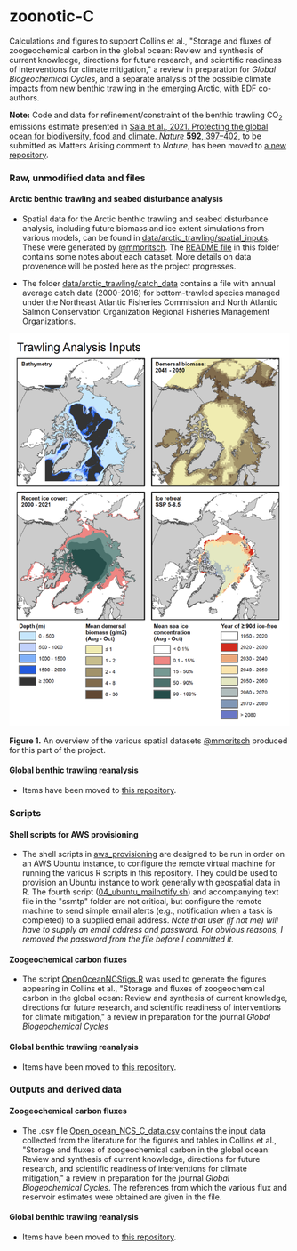 # zoonotic-C
Calculations and figures to support Collins et al., "Storage and fluxes of zoogeochemical carbon in the global ocean: Review and synthesis of current knowledge, directions for future research, and scientific readiness of interventions for climate mitigation," a review in preparation for *Global Biogeochemical Cycles*, and a separate analysis of the possible climate impacts from new benthic trawling in the emerging Arctic, with EDF co-authors.

**Note:** Code and data for refinement/constraint of the benthic trawling CO<sub>2</sub> emissions estimate presented in [Sala et al., 2021. Protecting the global ocean for biodiversity, food and climate. *Nature* **592**, 397–402](https://doi.org/10.1038/s41586-021-03371-z), to be submitted as Matters Arising comment to *Nature*, has been moved to [a new repository](https://github.com/jamesrco/global-trawling-CO2).

### Raw, unmodified data and files

#### Arctic benthic trawling and seabed disturbance analysis 

* Spatial data for the Arctic benthic trawling and seabed disturbance analysis, including future biomass and ice extent simulations from various models, can be found in [data/arctic_trawling/spatial_inputs](data/arctic_trawling/spatial_inputs). These were generated by [@mmoritsch](https://github.com/mmoritsch). The [README file](data/arctic_trawling/spatial_inputs/README.txt) in this folder contains some notes about each dataset. More details on data provenence will be posted here as the project progresses.

* The folder [data/arctic_trawling/catch_data](data/arctic_trawling/catch_data) contains a file with annual average catch data (2000-2016) for bottom-trawled species managed under the Northeast Atlantic Fisheries Commission and North Atlantic Salmon Conservation Organization Regional Fisheries Management Organizations.

![](data/arctic_trawling/spatial_inputs/trawling_analysis_input_maps.png)
    
**Figure 1.** An overview of the various spatial datasets [@mmoritsch](https://github.com/mmoritsch) produced for this part of the project.

#### Global benthic trawling reanalysis

* Items have been moved to [this repository](https://github.com/jamesrco/global-trawling-CO2).

### Scripts

#### Shell scripts for AWS provisioning

* The shell scripts in [aws_provisioning](aws_provisioning) are designed to be run in order on an AWS Ubuntu instance, to configure the remote virtual machine for running the various R scripts in this repository. They could be used to provision an Ubuntu instance to work generally with geospatial data in R. The fourth script ([04_ubuntu_mailnotify.sh](aws_provisioning/04_ubuntu_mailnotify.sh)) and accompanying text file in the "ssmtp" folder are not critical, but configure the remote machine to send simple email alerts (e.g., notification when a task is completed) to a supplied email address. *Note that user (if not me) will have to supply an email address and password. For obvious reasons, I removed the password from the file before I committed it.* 

#### Zoogeochemical carbon fluxes

* The script [OpenOceanNCSfigs.R](OpenOceanNCSfigs.R) was used to generate the figures appearing in Collins et al., "Storage and fluxes of zoogeochemical carbon in the global ocean: Review and synthesis of current knowledge, directions for future research, and scientific readiness of interventions for climate mitigation," a review in preparation for the journal *Global Biogeochemical Cycles*

#### Global benthic trawling reanalysis

* Items have been moved to [this repository](https://github.com/jamesrco/global-trawling-CO2).

### Outputs and derived data

#### Zoogeochemical carbon fluxes

* The .csv file [Open_ocean_NCS_C_data.csv](data/Open_ocean_NCS_C_data.csv) contains the input data collected from the literature for the figures and tables in Collins et al., "Storage and fluxes of zoogeochemical carbon in the global ocean: Review and synthesis of current knowledge, directions for future research, and scientific readiness of interventions for climate mitigation," a review in preparation for the journal *Global Biogeochemical Cycles*. The references from which the various flux and reservoir estimates were obtained are given in the file.

#### Global benthic trawling reanalysis

* Items have been moved to [this repository](https://github.com/jamesrco/global-trawling-CO2).
